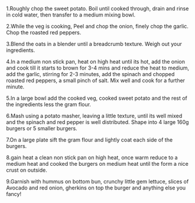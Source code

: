 1.Roughly chop the sweet potato. Boil until cooked through, drain and rinse in cold water, then transfer to a medium mixing bowl.

2.While the veg is cooking, Peel and chop the onion, finely chop the garlic. Chop the roasted red peppers.

3.Blend the oats in a blender until a breadcrumb texture. Weigh out your ingredients.

4.In a medium non stick pan, heat on high heat until its hot, add the onion and cook till it starts to brown for 3-4 mins and reduce the heat to medium, add the garlic, stirring for 2-3 minutes, add the spinach and chopped roasted red peppers, a small pinch of salt. Mix well and cook for a further minute.

5.In a large bowl add the cooked veg, cooked sweet potato and the rest of the ingredients less the gram flour.

6.Mash using a potato masher, leaving a little texture, until its well mixed and the spinach and red pepper is well distributed. Shape into 4 large 160g burgers or 5 smaller burgers.

7.On a large plate sift the gram flour and lightly coat each side of the burgers.

8.gain heat a clean non stick pan on high heat, once warm reduce to a medium heat and cooked the burgers on medium heat until the form a nice crust on outside.

9.Garnish with hummus on bottom bun, crunchy little gem lettuce, slices of Avocado and red onion, gherkins on top the burger and anything else you fancy!
